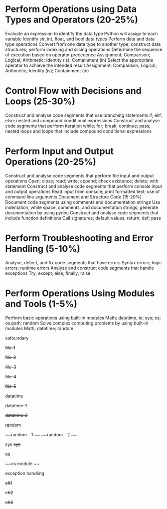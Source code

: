 # Perform Operations using Data Types and Operators (20-25%)
Evaluate an expression to identify the data type Python will assign to each variable
Identify str, int, float, and bool data types
Perform data and data type operations
Convert from one data type to another type; construct data structures; perform indexing and slicing operations
Determine the sequence of execution based on operator precedence
Assignment; Comparison; Logical; Arithmetic; Identity (is); Containment (in)
Select the appropriate operator to achieve the intended result
Assignment; Comparison; Logical; Arithmetic; Identity (is); Containment (in)

# Control Flow with Decisions and Loops (25-30%)
Construct and analyse code segments that use branching statements
if; elif; else; nested and compound conditional expressions
Construct and analyse code segments that perform iteration
while; for; break; continue; pass; nested loops and loops that include compound conditional expressions

# Perform Input and Output Operations (20-25%)
Construct and analyse code segments that perform file input and output operations
Open; close; read; write; append; check existence; delete; with statement
Construct and analyse code segments that perform console input and output operations
Read input from console; print formatted text; use of command line arguments
Document and Structure Code (15-20%)
Document code segments using comments and documentation strings
Use indentation, white space, comments, and documentation strings; generate documentation by using pydoc
Construct and analyse code segments that include function definitions
Call signatures; default values; return; def; pass

# Perform Troubleshooting and Error Handling (5-10%)
Analyse, detect, and fix code segments that have errors
Syntax errors; logic errors; runtime errors
Analyse and construct code segments that handle exceptions
Try; except; else; finally; raise

# Perform Operations Using Modules and Tools (1-5%)
Perform basic operations using built-in modules
Math; datetime; io; sys; os; os.path; random
Solve complex computing problems by using built-in modules
Math; datetime; random


safoundary
 
~~file-1~~

~~file-2~~

~~file-3~~

~~file-4~~

~~file-5~~

datatime 

~~datatime-1~~

~~datatime-2~~

random

~~random - 1 ~~
~~random - 2 ~~

sys
~~sys~~

os 

~~os module ~~

exception handling

~~eh1~~

~~eh2~~

~~eh3~~